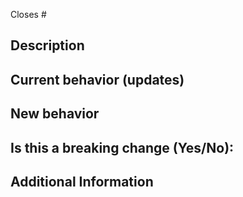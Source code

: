 <!---
Thanks for creating a Pull Request 💖!

Please read the following before submitting:
- Keep your PR as small as possible.
- Limit your PR to one type (docs, feature, refactoring, ci, or bugfix)
-->

Closes # <!-- Github issue # here -->

## Description

<!-- Add a brief description. -->

## Current behavior (updates)

<!-- Please describe the current behavior that you are modifying. -->

## New behavior

<!-- Please describe the behavior or changes this PR adds. -->

## Is this a breaking change (Yes/No):

## Additional Information
